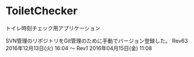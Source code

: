 # ToiletChecker
トイレ時刻チェック用アプリケーション

SVN管理のリポジトリをGit管理のために手動でバージョン登録した。
Rev63 2016年12月13日(火) 16:04
～
Rev1  2016年04月15日(金) 11:08
